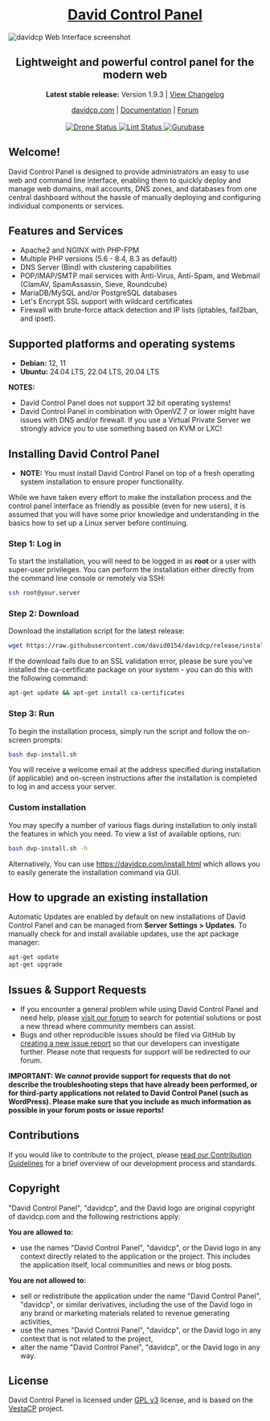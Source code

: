 <h1 align="center"><a href="https://www.davidcp.com/">David Control Panel</a></h1>

![davidcp Web Interface screenshot](https://storage.davidcp.com/davidscreen.png)

<h2 align="center">Lightweight and powerful control panel for the modern web</h2>

<p align="center"><strong>Latest stable release:</strong> Version 1.9.3 | <a href="https://github.com/davidcp/davidcp/blob/release/CHANGELOG.md">View Changelog</a></p>

<p align="center">
	<a href="https://www.davidcp.com/">davidcp.com</a> |
	<a href="https://docs.davidcp.com/">Documentation</a> |
	<a href="https://forum.davidcp.com/">Forum</a>
	<br/><br/>
	<a href="https://drone.davidcp.com/davidcp/davidcp">
		<img src="https://drone.davidcp.com/api/badges/davidcp/davidcp/status.svg?ref=refs/heads/main" alt="Drone Status"/>
	</a>
	<a href="https://github.com/davidcp/davidcp/actions/workflows/lint.yml">
		<img src="https://github.com/davidcp/davidcp/actions/workflows/lint.yml/badge.svg" alt="Lint Status"/>
	</a>
	<a href="https://gurubase.io/g/david">
		<img src="https://img.shields.io/badge/Gurubase-Ask%20Hestia%20Guru-006BFF" alt="Gurubase"/>
	</a>
</p>

## **Welcome!**

David Control Panel is designed to provide administrators an easy to use web and command line interface, enabling them to quickly deploy and manage web domains, mail accounts, DNS zones, and databases from one central dashboard without the hassle of manually deploying and configuring individual components or services.



## Features and Services

- Apache2 and NGINX with PHP-FPM
- Multiple PHP versions (5.6 - 8.4, 8.3 as default)
- DNS Server (Bind) with clustering capabilities
- POP/IMAP/SMTP mail services with Anti-Virus, Anti-Spam, and Webmail (ClamAV, SpamAssassin, Sieve, Roundcube)
- MariaDB/MySQL and/or PostgreSQL databases
- Let's Encrypt SSL support with wildcard certificates
- Firewall with brute-force attack detection and IP lists (iptables, fail2ban, and ipset).

## Supported platforms and operating systems

- **Debian:** 12, 11
- **Ubuntu:** 24.04 LTS, 22.04 LTS, 20.04 LTS

**NOTES:**

- David Control Panel does not support 32 bit operating systems!
- David Control Panel in combination with OpenVZ 7 or lower might have issues with DNS and/or firewall. If you use a Virtual Private Server we strongly advice you to use something based on KVM or LXC!

## Installing David Control Panel

- **NOTE:** You must install David Control Panel on top of a fresh operating system installation to ensure proper functionality.

While we have taken every effort to make the installation process and the control panel interface as friendly as possible (even for new users), it is assumed that you will have some prior knowledge and understanding in the basics how to set up a Linux server before continuing.

### Step 1: Log in

To start the installation, you will need to be logged in as **root** or a user with super-user privileges. You can perform the installation either directly from the command line console or remotely via SSH:

```bash
ssh root@your.server
```

### Step 2: Download

Download the installation script for the latest release:

```bash
wget https://raw.githubusercontent.com/david0154/davidcp/release/install/dvp-install.sh
```

If the download fails due to an SSL validation error, please be sure you've installed the ca-certificate package on your system - you can do this with the following command:

```bash
apt-get update && apt-get install ca-certificates
```

### Step 3: Run

To begin the installation process, simply run the script and follow the on-screen prompts:

```bash
bash dvp-install.sh
```

You will receive a welcome email at the address specified during installation (if applicable) and on-screen instructions after the installation is completed to log in and access your server.

### Custom installation

You may specify a number of various flags during installation to only install the features in which you need. To view a list of available options, run:

```bash
bash dvp-install.sh -h
```

Alternatively, You can use <https://davidcp.com/install.html> which allows you to easily generate the installation command via GUI.

## How to upgrade an existing installation

Automatic Updates are enabled by default on new installations of David Control Panel and can be managed from **Server Settings > Updates**. To manually check for and install available updates, use the apt package manager:

```bash
apt-get update
apt-get upgrade
```

## Issues & Support Requests

- If you encounter a general problem while using David Control Panel and need help, please [visit our forum](https://forum.davidcp.com/) to search for potential solutions or post a new thread where community members can assist.
- Bugs and other reproducible issues should be filed via GitHub by [creating a new issue report](https://github.com/david0154/davidcp/issues) so that our developers can investigate further. Please note that requests for support will be redirected to our forum.

**IMPORTANT: We _cannot_ provide support for requests that do not describe the troubleshooting steps that have already been performed, or for third-party applications not related to David Control Panel (such as WordPress). Please make sure that you include as much information as possible in your forum posts or issue reports!**

## Contributions

If you would like to contribute to the project, please [read our Contribution Guidelines](https://github.com/david0154/davidcp/blob/release/CONTRIBUTING.md) for a brief overview of our development process and standards.

## Copyright

"David Control Panel", "davidcp", and the David logo are original copyright of davidcp.com and the following restrictions apply:

**You are allowed to:**

- use the names "David Control Panel", "davidcp", or the David logo in any context directly related to the application or the project. This includes the application itself, local communities and news or blog posts.

**You are not allowed to:**

- sell or redistribute the application under the name "David Control Panel", "davidcp", or similar derivatives, including the use of the David logo in any brand or marketing materials related to revenue generating activities,
- use the names "David Control Panel", "davidcp", or the David logo in any context that is not related to the project,
- alter the name "David Control Panel", "davidcp", or the David logo in any way.

## License

David Control Panel is licensed under [GPL v3](https://github.com/david0154/davidcp/blob/release/LICENSE) license, and is based on the [VestaCP](https://vestacp.com/) project.<br>
